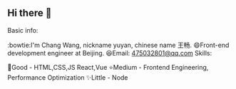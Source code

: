 ## Hi there 👋

<!--
**eureka00zero/eureka00zero** is a ✨ _special_ ✨ repository because its `README.md` (this file) appears on your GitHub profile.

Here are some ideas to get you started:

- 🔭 I’m currently working on ...
- 🌱 I’m currently learning ...
- 👯 I’m looking to collaborate on ...
- 🤔 I’m looking for help with ...
- 💬 Ask me about ...
- 📫 How to reach me: ...
- 😄 Pronouns: ...
- ⚡ Fun fact: ...
-->

Basic info:

:bowtie:I'm Chang Wang, nickname yuyan, chinese name 王畅.
😄Front-end development engineer at Beijing.
😆Email: 475032801@qq.com
Skills:

🌟Good - HTML,CSS,JS React,Vue 
⭐Medium - Frontend Engineering, Performance Optimization
✨Little - Node
